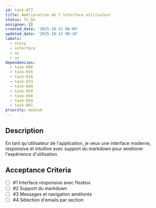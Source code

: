 ```yaml
---
id: task-077
title: Amélioration de l'interface utilisateur
status: To Do
assignee: []
created_date: '2025-10-13 08:09'
updated_date: '2025-10-13 08:18'
labels:
  - story
  - interface
  - ui
  - ux
dependencies:
  - task-006
  - task-016
  - task-018
  - task-033
  - task-049
  - task-050
  - task-058
  - task-059
  - task-061
priority: medium
---
```


## Description

<!-- SECTION:DESCRIPTION:BEGIN -->
En tant qu'utilisateur de l'application, je veux une interface moderne, responsive et intuitive avec support du markdown pour améliorer l'expérience d'utilisation.
<!-- SECTION:DESCRIPTION:END -->

## Acceptance Criteria
<!-- AC:BEGIN -->
- [ ] #1 Interface responsive avec flexbox
- [ ] #2 Support du markdown
- [ ] #3 Messages et navigation améliorés
- [ ] #4 Sélection d'emails par section
<!-- AC:END -->
